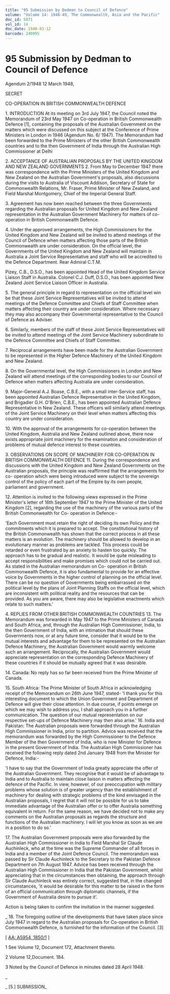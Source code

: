 ```yaml
---
title: "95 Submission by Dedman to Council of Defence"
volume: "Volume 14: 1948-49, The Commonwealth, Asia and the Pacific"
doc_id: 5871
vol_id: 14
doc_date: 1948-03-12
barcode: 240095
---
```


# 95 Submission by Dedman to Council of Defence

Agendum 2/1948 12 March 1948,

SECRET

CO-OPERATION IN BRITISH COMMONWEALTH DEFENCE

1\. INTRODUCTION At its meeting on 3rd July 1947, the Council noted the Memorandum of 23rd May 1947 on Co-operation in British Commonwealth Defence [1], containing the proposals of the Australian Government on the matters which were discussed on this subject at the Conference of Prime Ministers in London in 1946 (Agendum No. 6/ 1947). The Memorandum had been forwarded to the Prime Ministers of the other British Commonwealth countries and to the then Government of India through the Australian High Commissioner at Delhi

2\. ACCEPTANCE OF AUSTRALIAN PROPOSALS BY THE UNITED KINGDOM AND NEW ZEALAND GOVERNMENTS 2. From May to December 1947 there was correspondence with the Prime Ministers of the United Kingdom and New Zealand on the Australian Government's proposals, also discussions during the visits to Australia of Viscount Addison, Secretary of State for Commonwealth Relations, Mr. Fraser, Prime Minister of New Zealand, and Field Marshal Montgomery, Chief of the Imperial General Staff.

3\. Agreement has now been reached between the three Governments regarding the Australian proposals for United Kingdom and New Zealand representation in the Australian Government Machinery for matters of co-operation in British Commonwealth Defence.

4\. Under the approved arrangements, the High Commissioners for the United Kingdom and New Zealand will be invited to attend meetings of the Council of Defence when matters affecting those parts of the British Commonwealth are under consideration. On the official level, the Governments of the United Kingdom and New Zealand will maintain in Australia a Joint Service Representative and staff who will be accredited to the Defence Department. Rear Admiral C.T.M.

Pizey, C.B., D.S.O., has been appointed Head of the United Kingdom Service Liaison Staff in Australia. Colonel C.J. Duff, D.S.O., has been appointed New Zealand Joint Service Liaison Officer in Australia.

5\. The general principle in regard to representation on the official level win be that these Joint Service Representatives will be invited to attend meetings of the Defence Committee and Chiefs of Staff Committee when matters affecting their country are under consideration. Where necessary they may also accompany their Governmental representative to the Council of Defence as Adviser.

6\. Similarly, members of the staff of these Joint Service Representatives will be invited to attend meetings of the Joint Service Machinery subordinate to the Defence Committee and Chiefs of Staff Committee.

7\. Reciprocal arrangements have been made for the Australian Government to be represented in the Higher Defence Machinery of the United Kingdom and New Zealand.

8\. On the Governmental level, the High Commissioners in London and New Zealand will attend meetings of the corresponding bodies to our Council of Defence when matters affecting Australia are under consideration.

9\. Major-General A.J. Boase, C.B.E., with a small inter-Service staff, has been appointed Australian Defence Representative in the United Kingdom, and Brigadier G.H. O'Brien, C.B.E., has been appointed Australian Defence Representative in New Zealand. These officers will similarly attend meetings of the Joint Service Machinery on their level when matters affecting this country are under consideration.

10\. With the approval of the arrangements for co-operation between the United Kingdom, Australia and New Zealand outlined above, there now exists appropriate joint machinery for the examination and consideration of problems of mutual defence interest to these countries.

3\. OBSERVATIONS ON SCOPE OF MACHINERY FOR CO-OPERATION IN BRITISH COMMONWEALTH DEFENCE 11. During the correspondence and discussions with the United Kingdom and New Zealand Governments on the Australian proposals, the principle was reaffirmed that the arrangements for co- operation which were being introduced were subject to the sovereign control of the policy of each part of the Empire by its own people, parliament and government.

12\. Attention is invited to the following views expressed in the Prime Minister's letter of 16th September 1947 to the Prime Minister of the United Kingdom [2], regarding the use of the machinery of the various parts of the British Commonwealth for Co- operation in Defence:-

'Each Government must retain the right of deciding its own Policy and the commitments which it is prepared to accept. The constitutional history of the British Commonwealth has shown that the correct process in all these matters is an evolution. The machinery should be allowed to develop in an evolutionary manner as problems are tackled. This process could be retarded or even frustrated by an anxiety to hasten too quickly. The approach has to be gradual and realistic. It would be quite misleading to accept responsibilities and make promises which could not be carried out. As stated in the Australian memorandum on Co- operation in British Commonwealth Defence, it is also fundamental to provide for an effective voice by Governments in the higher control of planning on the official level. There can be no question of Governments being embarrassed on the political level by the plans of Joint Planning Staffs on the official level, which are inconsistent with political reality and the resources that can be provided. As you are aware, there may also be legislative enactments which relate to such matters.'

4\. REPLIES FROM OTHER BRITISH COMMONWEALTH COUNTRIES 13. The Memorandum was forwarded in May 1947 to the Prime Ministers of Canada and South Africa, and, through the Australian High Commissioner, India, to the then Government of India, with an intimation that should these Governments now, or at any future time, consider that it would be to the mutual interests and advantage for them to be represented on the Australian Defence Machinery, the Australian Government would warmly welcome such an arrangement. Reciprocally, the Australian Government would appreciate representation on the corresponding Defence Machinery of these countries if it should be mutually agreed that it was desirable.

14\. Canada: No reply has so far been received from the Prime Minister of Canada.

15\. South Africa: The Prime Minister of South Africa in acknowledging receipt of the Memorandum on 26th June 1947, stated- 'I thank you for this interesting document to which the Union Government and Department of Defence will give their close attention. In due course, if points emerge on which we may wish to address you, I shall approach you in a further communication. The question of our mutual representation on our respective set-ups of Defence Machinery may then also arise.' 16. India and Pakistan: The Australian proposals were forwarded through the Australian High Commissioner in India, prior to partition. Advice was received that the memorandum was forwarded by the High Commissioner to the Defence Member of the then Government of India, who is now Minister for Defence in the present Government of India. The Australian High Commissioner has received the following reply dated 2nd January 1948 from the Minister for Defence, India:-

'I have to say that the Government of India greatly appreciate the offer of the Australian Government. They recognise that it would be of advantage to India and to Australia to maintain close liaison in matters affecting the defence of the Pacific. In view, however, of our preoccupation with military problems whose solution is of greater urgency than the establishment of machinery for dealing with strategic problems of the kind envisaged in the Australian proposals, I regret that it will not be possible for us to take immediate advantage of the Australian offer or to offer Australia something equivalent in return. For the same reason, we have decided not to make any comments on the Australian proposals as regards the structure and functions of the Australian machinery. I will let you know as soon as we are in a position to do so.'

17\. The Australian Government proposals were also forwarded by the Australian High Commissioner in India to Field Marshal Sir Claude Auchinleck, who at the time was the Supreme Commander of all forces in India and a member of the Joint Defence Council. The memorandum was passed by Sir Claude Auchinleck to the Secretary to the Pakistan Defence Department on 7th August 1947. Advice has been received through the Australian High Commissioner in India that the Pakistan Government, whilst appreciating that in the circumstances then obtaining, the approach through Sir Claude Auchinleck was entirely correct, suggested that, in the changed circumstances, 'it would be desirable for this matter to be raised in the form of an official communication through diplomatic channels, if the Government of Australia desire to pursue it'.

Action is being taken to confirm the invitation in the manner suggested.

_ 18\. The foregoing outline of the developments that have taken place since July 1947 in regard to the Australian proposals for Co-operation in British Commonwealth Defence, is furnished for the information of the Council. [3]

[ [AA: A5954, 1850/1](http://www.naa.gov.au/cgi-bin/Search?O=I&Number=240095) ]

1 See Volume 12, Document 172, Attachment thereto.

2 Volume 12,Document. 184.

3 Noted by the Council of Defence in minutes dated 28 April 1948.

_

_ [5.] SUBMISSION_
